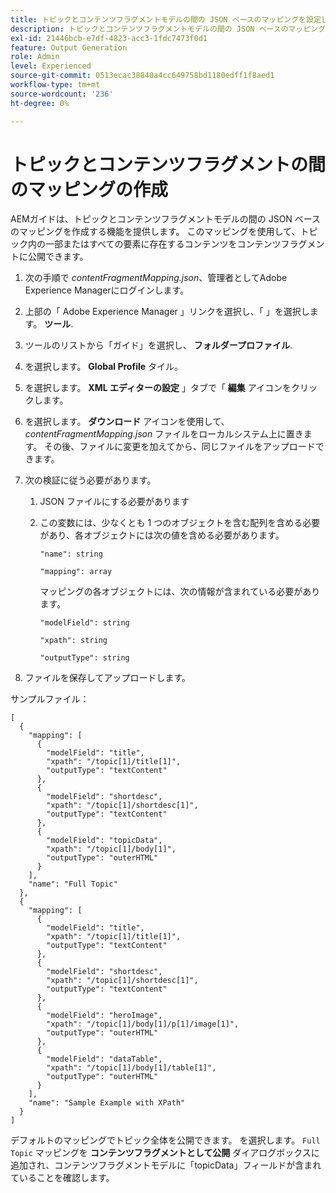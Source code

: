 ```yaml
---
title: トピックとコンテンツフラグメントモデルの間の JSON ベースのマッピングを設定します。
description: トピックとコンテンツフラグメントモデルの間の JSON ベースのマッピングを設定する方法を説明します。
exl-id: 21446bcb-e7df-4823-acc3-1fdc7473f0d1
feature: Output Generation
role: Admin
level: Experienced
source-git-commit: 0513ecac38840a4cc649758bd1180edff1f8aed1
workflow-type: tm+mt
source-wordcount: '236'
ht-degree: 0%

---
```


# トピックとコンテンツフラグメントの間のマッピングの作成

AEMガイドは、トピックとコンテンツフラグメントモデルの間の JSON ベースのマッピングを作成する機能を提供します。 このマッピングを使用して、トピック内の一部またはすべての要素に存在するコンテンツをコンテンツフラグメントに公開できます。

1. 次の手順で *contentFragmentMapping.json*、管理者としてAdobe Experience Managerにログインします。
1. 上部の「 Adobe Experience Manager 」リンクを選択し、「 」を選択します。 **ツール**.
1. ツールのリストから「ガイド」を選択し、 **フォルダープロファイル**.
1. を選択します。 **Global Profile** タイル。
1. を選択します。 **XML エディターの設定** 」タブで「 **編集** アイコンをクリックします。
1. を選択します。 **ダウンロード** アイコンを使用して、 *contentFragmentMapping.json*  ファイルをローカルシステム上に置きます。 その後、ファイルに変更を加えてから、同じファイルをアップロードできます。

1. 次の検証に従う必要があります。

   1. JSON ファイルにする必要があります
   2. この変数には、少なくとも 1 つのオブジェクトを含む配列を含める必要があり、各オブジェクトには次の値を含める必要があります。


      `"name": string `

      `"mapping": array`

      マッピングの各オブジェクトには、次の情報が含まれている必要があります。

      `"modelField": string`

      `"xpath": string`

      `"outputType": string`
1. ファイルを保存してアップロードします。

サンプルファイル：

```
[
  {
    "mapping": [
      {
        "modelField": "title",
        "xpath": "/topic[1]/title[1]",
        "outputType": "textContent"
      },
      {
        "modelField": "shortdesc",
        "xpath": "/topic[1]/shortdesc[1]",
        "outputType": "textContent"
      },
      {
        "modelField": "topicData",
        "xpath": "/topic[1]/body[1]",
        "outputType": "outerHTML"
      }
    ],
    "name": "Full Topic"
  },
  {
    "mapping": [
      {
        "modelField": "title",
        "xpath": "/topic[1]/title[1]",
        "outputType": "textContent"
      },
      {
        "modelField": "shortdesc",
        "xpath": "/topic[1]/shortdesc[1]",
        "outputType": "textContent"
      },
      {
        "modelField": "heroImage",
        "xpath": "/topic[1]/body[1]/p[1]/image[1]",
        "outputType": "outerHTML"
      },
      {
        "modelField": "dataTable",
        "xpath": "/topic[1]/body[1]/table[1]",
        "outputType": "outerHTML"
      }
    ],
    "name": "Sample Example with XPath"
  }
]
```

デフォルトのマッピングでトピック全体を公開できます。 を選択します。 `Full Topic` マッピングを **コンテンツフラグメントとして公開** ダイアログボックスに追加され、コンテンツフラグメントモデルに「topicData」フィールドが含まれていることを確認します。
